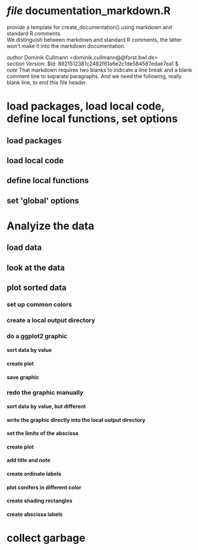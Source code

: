 #  *file* documentation_markdown.R 
  
  provide a template for create_documentation() using markdown and standard R
  comments.  
  We distinguish between markdown and standard R comments, the latter won't
  make it into the markdown documentation.
  
  *author* Dominik Cullmann <dominik.cullmann@@forst.bwl.de>  
  *section Version:* $Id: 8921512381c2482f61a6e2c1de584587edae7ea1 $  
  *note* That markdown requires two blanks to indicate a line break and a
  blank comment line to separate paragraphs. And we need the following, really
  blank line, to end this file header.

#  load packages, load local code, define local functions, set options 
##  load packages
##  load local code
##  define local functions
##  set 'global' options
#  Analyize the data
##  load data
##  look at the data 
##  plot sorted data
###  set up common colors
###  create a local output directory
###  do a ggplot2 graphic
####  sort data by value
####  create plot
####  save graphic
###  redo the graphic manually
####  sort data by value, but different
####  write the graphic directly into the local output directory
####  set the limits of the abscissa
####  create plot
####  add title and note
####  create ordinate labels
####  plot conifers in different color
####  create shading rectangles
####  create abscissa labels
#  collect garbage  
